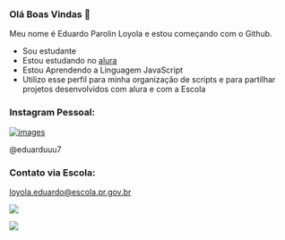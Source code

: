 ### Olá Boas Vindas 👋

Meu nome é Eduardo Parolin Loyola e estou começando com o Github.

- Sou estudante
- Estou estudando no [alura](https://www.alura.com.br)
- Estou Aprendendo a Linguagem JavaScript
- Utilizo esse perfil para minha organização de scripts e para partilhar projetos desenvolvidos com alura e com a Escola

### Instagram Pessoal:


[![images](https://github.com/EduardoParolinLoyola/EduardoParolinLoyola/assets/133017858/e977e547-1348-4a7d-8987-2c39c4649b76)
]()

@eduarduuu7

### Contato via Escola:

loyola.eduardo@escola.pr.gov.br

![](https://media.tenor.com/2GfXe70THN0AAAAM/italian-greyhound-relatable.gif)


![](https://tenor.com/pt-BR/view/spongebob-meme-gif-25145804)
